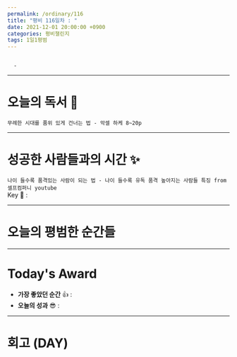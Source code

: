 ```yaml
---
permalink: /ordinary/116
title: "평비 116일차 : "
date: 2021-12-01 20:00:00 +0900
categories: 평비챌린지
tags: 1일1평범
---
```

```

  - 
```

---
# 오늘의 독서 📕
`무례한 시대를 품위 있게 건너는 법 - 악셀 하케 8~20p`  


---
# 성공한 사람들과의 시간 ✨
`나이 들수록 품격있는 사람이 되는 법 - 나이 들수록 유독 품격 높아지는 사람들 특징 from 셀프컴퍼니 youtube`  
Key 🔑 :


---
# 오늘의 평범한 순간들

---
# Today's Award
- **가장 좋았던 순간** 👍 : 
- **오늘의 성과** 😎 : 

---
# 회고 (DAY)
